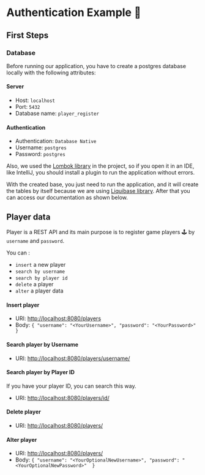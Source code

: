 # Authentication Example 💾

## First Steps

### Database
Before running our application, you have to create a postgres database locally with the following attributes:

#### Server
- Host: `localhost`
- Port: `5432`
- Database name: `player_register`

#### Authentication
- Authentication: `Database Native`
- Username: `postgres`
- Password: `postgres`

Also, we used the [Lombok library](https://projectlombok.org/) in the project, so if you open it in an IDE, like IntelliJ, you should install a plugin to run the application without errors.

With the created base, you just need to run the application, and it will create the tables by itself because we are using [Liquibase library](https://www.liquibase.org/). After that you can access our documentation as shown below.

## Player data
Player is a REST API and its main purpose is to register game players 🕹️ by `username` and `password`.

You can :
- `insert` a new player 
- `search by username` 
- `search by player id` 
- `delete` a player
- `alter` a player data

#### Insert player
- URI: [http://localhost:8080/players](http://localhost:8080/players)
- Body: `{
             "username": "<YourUsername>",
             "password": "<YourPassword>" 
         }`
#### Search player by Username
- URI: [http://localhost:8080/players/username/<YourUsername>](http://localhost:8080/players/username/<YourUsername>)

#### Search player by Player ID
If you have your player ID, you can search this way.
- URI: [http://localhost:8080/players/id/<YourUUID>](http://localhost:8080/players/id/<YourUUID>)

#### Delete player
- URI: [http://localhost:8080/players/<YourUUID>](http://localhost:8080/players/<YourUUID>)

#### Alter player
- URI: [http://localhost:8080/players/<YourUUID>](http://localhost:8080/players/<YourUUID>)
- Body: `{
             "username": "<YourOptionalNewUsername>",
             "password": "<YourOptionalNewPassword>" 
         }`